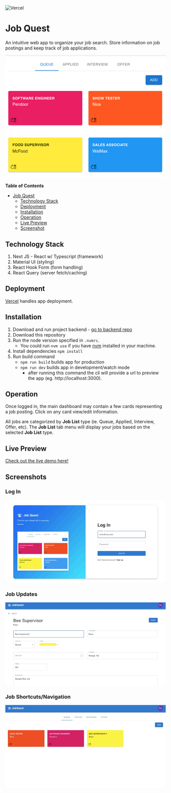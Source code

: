![Vercel](https://vercelbadge.vercel.app/api/chrislemus/job-quest)

# Job Quest

An intuitive web app to organize your job search. Store information on job postings and keep track of job applications.

![user-log-in](/readme-assets/app-previews/dashboard.png)

**Table of Contents**

- [Job Quest](#job-quest)
  - [Technology Stack](#technology-stack)
  - [Deployment](#deployment)
  - [Installation](#installation)
  - [Operation](#operation)
  - [Live Preview](#live-preview)
  - [Screenshot](#screenshots)

## Technology Stack

1. Next JS - React w/ Typescript (framework)
2. Material UI (styling)
3. React Hook Form (form handling)
4. React Query (server fetch/caching)

## Deployment

[Vercel](https://vercel.com/) handles app deployment.

## Installation

1. Download and run project backend - [go to backend repo](https://github.com/chrislemus/job-quest-api)
2. Download this repository
3. Run the node version specified in `.nvmrc`.
   - You could run `nvm use` if you have [nvm](https://github.com/nvm-sh/nvm) installed in your machine.
4. Install dependencies `npm install`
5. Run build command
   - `npm run build` builds app for production
   - `npm run dev` builds app in development/watch mode
     - after running this command the cli will provide a url to preview the app (eg. http://localhost:3000).

## Operation

Once logged in, the main dashboard may contain a few cards representing a job posting. Click on any card view/edit information.

All jobs are categorized by **Job List** type (ie. Queue, Applied, Interview, Offer, etc). The **Job List** tab menu will display your jobs based on the selected **Job List** type.

## Live Preview

[Check out the live demo here!](https://job-quest.vercel.app/auth/login)

## Screenshots

### Log In

![user-log-in](/readme-assets/app-previews/login.gif)

### Job Updates

![user-log-in](/readme-assets/app-previews/job-updates.gif)

### Job Shortcuts/Navigation

![user-log-in](/readme-assets/app-previews/job-shortcuts-navigation.gif)
